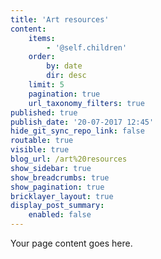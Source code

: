 ```yaml
---
title: 'Art resources'
content:
    items:
        - '@self.children'
    order:
        by: date
        dir: desc
    limit: 5
    pagination: true
    url_taxonomy_filters: true
published: true
publish_date: '20-07-2017 12:45'
hide_git_sync_repo_link: false
routable: true
visible: true
blog_url: /art%20resources
show_sidebar: true
show_breadcrumbs: true
show_pagination: true
bricklayer_layout: true
display_post_summary:
    enabled: false
---
```


Your page content goes here.